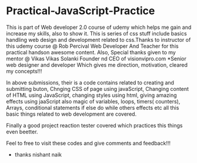 # Practical-JavaScript-Practice

This is part of Web developer 2.0 course of udemy which helps me gain and increase my skills, also to show it. This is series of css stuff include basics handling web design and development related to css.Thanks to instructor of this udemy course @ Rob Percival Web Developer And Teacher for this practical handson awesome content. Also, Special thanks given to my mentor @ Vikas Vikas Solanki Founder nd CEO of visionvipro.com *Senior web designer and developer Which gives me direction, motivation, cleared my concepts!!!

In above submissions, their is a code contains related to creating and submitting buton, Chnging CSS of page using javaScript, Changing content of HTML using JavaScript, changing styles using html, giving amazing effects using jaaScript also magic of variables, loops, timers( counters), Arrays, conditional statements if else do while others effects etc all this basic things related to web development are covered.

Finally a good project reaction tester covered which practices this things even beetter.

Feel to free to visit these codes and give comments and feedback!!!
- thanks nishant naik
